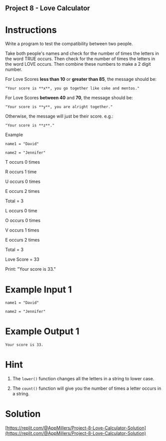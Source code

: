 ## Project 8 - Love Calculator

# Instructions

Write a program to test the compatibility between two people.  

Take both people's names and check for the number of times the letters in the word TRUE occurs. Then check for the number of times the letters in the word LOVE occurs. Then combine these numbers to make a 2 digit number. 


For Love Scores **less than 10** or **greater than 85**, the message should be:

`"Your score is **x**, you go together like coke and mentos."` 

For Love Scores **between 40** and **70**, the message should be:

`"Your score is **y**, you are alright together."`

Otherwise, the message will just be their score. e.g.:

`"Your score is **z**."`

Example 

`name1 = "David"`

`name2 = "Jennifer"`

T occurs 0 times

R occurs 1 time

U occurs 0 times

E occurs 2 times

Total = 3

L occurs 0 time

O occurs 0 times

V occurs 1 times

E occurs 2 times

Total = 3

Love Score = 33

Print: "Your score is 33."

# Example Input 1

```
name1 = "David"
```

```
name2 = "Jennifer"
```

# Example Output 1

```
Your score is 33.
```


# Hint

1. The `lower()` function changes all the letters in a string to lower case. 

2. The `count()` function will give you the number of times a letter occurs in a string. 




# Solution

[https://replit.com/@AppMillers/Project-8-Love-Calculator-Solution](https://replit.com/@AppMillers/Project-8-Love-Calculator-Solution)